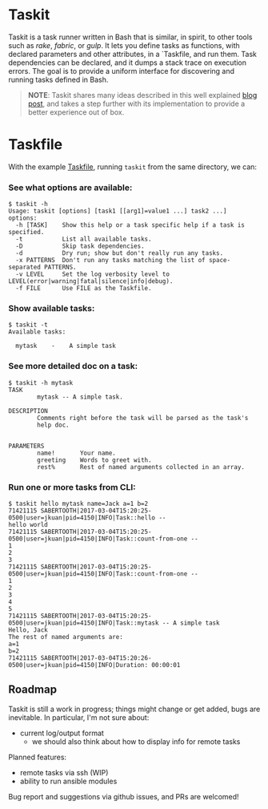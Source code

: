 # Taskit
Taskit is a task runner written in Bash that is similar, in spirit, to other
tools such as *rake*, *fabric*, or *gulp*.  It lets you define tasks as
functions, with declared parameters and other attributes, in a `Taskfile, and
run them.  Task dependencies can be declared, and it dumps a stack trace on
execution errors. The goal is to provide a uniform interface for discovering
and running tasks defined in Bash.

> **NOTE**:
    Taskit shares many ideas described in this well explained [blog post],
    and takes a step further with its implementation to provide a better
    experience out of box. 

[blog post]: https://hackernoon.com/introducing-the-taskfile-5ddfe7ed83bd#.ni9rl6fjt

# Taskfile
With the example [Taskfile](./Taskfile), running `taskit` from the same directory,
we can:

### See what options are available:

    $ taskit -h
    Usage: taskit [options] [task1 [[arg1]=value1 ...] task2 ...]
    options:
      -h [TASK]    Show this help or a task specific help if a task is specified.
      -t           List all available tasks.
      -D           Skip task dependencies.
      -d           Dry run; show but don't really run any tasks.
      -x PATTERNS  Don't run any tasks matching the list of space-separated PATTERNS.
      -v LEVEL     Set the log verbosity level to LEVEL(error|warning|fatal|silence|info|debug).
      -f FILE      Use FILE as the Taskfile.

### Show available tasks:

    $ taskit -t
    Available tasks:

      mytask    -    A simple task

### See more detailed doc on a task:

    $ taskit -h mytask
    TASK
            mytask -- A simple task.

    DESCRIPTION
            Comments right before the task will be parsed as the task's
            help doc.


    PARAMETERS
            name!       Your name.
            greeting    Words to greet with.
            rest%       Rest of named arguments collected in an array.

### Run one or more tasks from CLI:

    $ taskit hello mytask name=Jack a=1 b=2
    71421115 SABERTOOTH|2017-03-04T15:20:25-0500|user=jkuan|pid=4150|INFO|Task::hello --
    hello world
    71421115 SABERTOOTH|2017-03-04T15:20:25-0500|user=jkuan|pid=4150|INFO|Task::count-from-one --
    1
    2
    3
    71421115 SABERTOOTH|2017-03-04T15:20:25-0500|user=jkuan|pid=4150|INFO|Task::count-from-one --
    1
    2
    3
    4
    5
    71421115 SABERTOOTH|2017-03-04T15:20:25-0500|user=jkuan|pid=4150|INFO|Task::mytask -- A simple task
    Hello, Jack
    The rest of named arguments are:
    a=1
    b=2
    71421115 SABERTOOTH|2017-03-04T15:20:26-0500|user=jkuan|pid=4150|INFO|Duration: 00:00:01


## Roadmap
Taskit is still a work in progress; things might change or get added, bugs are inevitable.
In particular, I'm not sure about:

  - current log/output format
    - we should also think about how to display info for remote tasks

Planned features:
  - remote tasks via ssh (WIP)
  - ability to run ansible modules

Bug report and suggestions via github issues, and PRs are welcomed!
